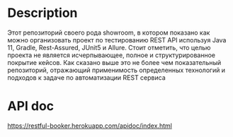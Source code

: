 # Description

Этот репозиторий своего рода showroom, в котором показано как можно организовать проект по тестированию REST API используя Java 11, Gradle, Rest-Assured, JUnit5 и Allure. Стоит отметить, что целью проекта не является исчерпывающее, полное и структурированное покрытие кейсов. Как сказано выше это не более чем показательный репозиторий, отражающий применимость определенных технологий и подходов к задаче по автоматизации REST сервиса

# API doc

https://restful-booker.herokuapp.com/apidoc/index.html
